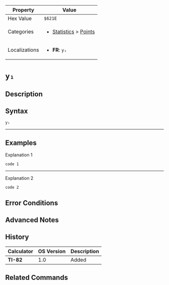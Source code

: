 | Property      | Value |
|---------------|-------|
| Hex Value     | `$621E`|
| Categories    | <ul><li>[Statistics](<../categories/Statistics.md>) > [Points](<../categories/Statistics.md#Points>)</li></ul> |
| Localizations | <ul><li><b>FR</b>: `y₁`</li></ul> |

# `y₁`

## Description




## Syntax
`y₁`

<hr>

## Examples

Explanation 1
```ti-basic
code 1
```
---
Explanation 2
```ti-basic
code 2
```

## Error Conditions


## Advanced Notes


## History
| Calculator | OS Version | Description |
|------------|------------|-------------|
| <b>TI-82</b> | 1.0 | Added |

## Related Commands

